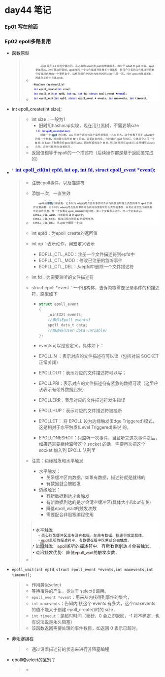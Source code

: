 # day44 笔记

### Ep01 写在前面

### Ep02 epoll多路复用

- 函数原型

  > - ![image-20200504111003283](day44_笔记.assets/image-20200504111003283.png)
  > - ![image-20200504110825350](day44_笔记.assets/image-20200504110825350.png)

- int epoll_create(int size);

  > - int size：一般为1
  >   - 旧时用hashmap实现，现在用红黑树，不需要填size
  > - ![image-20200504110832738](day44_笔记.assets/image-20200504110832738.png)
  > - 返回值相等于epoll的一个描述符（后续操作都是基于返回值完成的）

- ![image-20200504111219927](day44_笔记.assets/image-20200504111219927.png)

  > - 注册epoll事件，以及描述符
  >
  > - 添加一次，一直生效
  >
  > - ![image-20200504111240105](day44_笔记.assets/image-20200504111240105.png)
  >
  > - int epfd：为epoll_create的返回值
  >
  > - int op：表示动作，用宏定义表示
  >
  >   - EOPLL_CTL_ADD：注册一个文件描述符到epfd中
  >   - EOPLL_CTL_MOD：修改已注册的监听事件
  >   - EOPLL_CTL_DEL：从epfd中删除一个文件描述符
  >
  > - int fd：为需要监听的文件描述符
  >
  > - struct epoll *event：一个结构体，告诉内核需要记录事件的和描述符，原型如下
  >
  >   - ```c
  >     struct epoll_event
  >     {
  >         _uint32t events;
  >         //事件(Epoll events)
  >         epoll_data_t data;
  >         //描述符(User data variable)
  >     };
  >     ```
  >
  >   - events可以是宏定义，具体如下：
  >
  >   - EPOLLIN ：表示对应的文件描述符可以读（包括对端 SOCKET 正常关闭）
  >
  >   - EPOLLOUT：表示对应的文件描述符可以写； 
  >
  >   - EPOLLPRI：表示对应的文件描述符有紧急的数据可读（这里应该表示有带外数据到来） 
  >
  >   - EPOLLERR：表示对应的文件描述符发生错误 
  >
  >   - EPOLLHUP：表示对应的文件描述符被挂断 
  >
  >   - EPOLLET： 将 EPOLL 设为边缘触发(Edge Triggered)模式，这是相对于水平触发(Level Triggered)来说 的。 
  >
  >   - EPOLLONESHOT：只监听一次事件，当监听完这次事件之后，如果还需要继续监听这个 socket 的话，需要再次把这个 socket 加入到 EPOLL 队列里
  >
  > - 注意：边缘触发和水平触发
  >
  >   - 水平触发：
  >     - 关系缓冲区内数据，如果有数据，描述符就是就绪的
  >     - 有数据就会被触发
  >   - 边缘触发：
  >     - 有新数据到达才会触发
  >     - 有新数据到达的是才会清空缓冲区(具体大小和buf有关)
  >     - 降低epoll_wait的触发次数
  >     - 需要配合非阻塞编程使用
  >
  > - ![image-20200504150003625](day44_笔记.assets/image-20200504150003625.png)

- `epoll_wait(int epfd,struct epoll_event *events,int maxevents,int timeout);`

  > - 作用类似select
  > - 等待事件的产生，类似于 select()调用。
  > - `epoll_event *event`：用来从内核得到事件的集合，
  > - `int maxevents`：告知内 核这个 events 有多大，这个maxevents 的值不能大于创建 epoll_create()时的 size，
  > - `int timeout`：是超时时间（毫秒，0 会立即返回，-1 将不确定，也有说法说是永久阻塞）
  > - 该函数返回需要处理的事件数目，如返回 0 表示已超时。

- 非阻塞编程

  > - 通过设置描述符的状态来进行非阻塞编程

- epoll和select的区别？

  > - 

